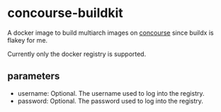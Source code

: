 # concourse-buildkit

A docker image to build multiarch images on [concourse](https://concourse-ci.org)
since buildx is flakey for me.

Currently only the docker registry is supported.


## parameters

- username: Optional. The username used to log into the registry.
- password: Optional. The password used to log into the registry.

